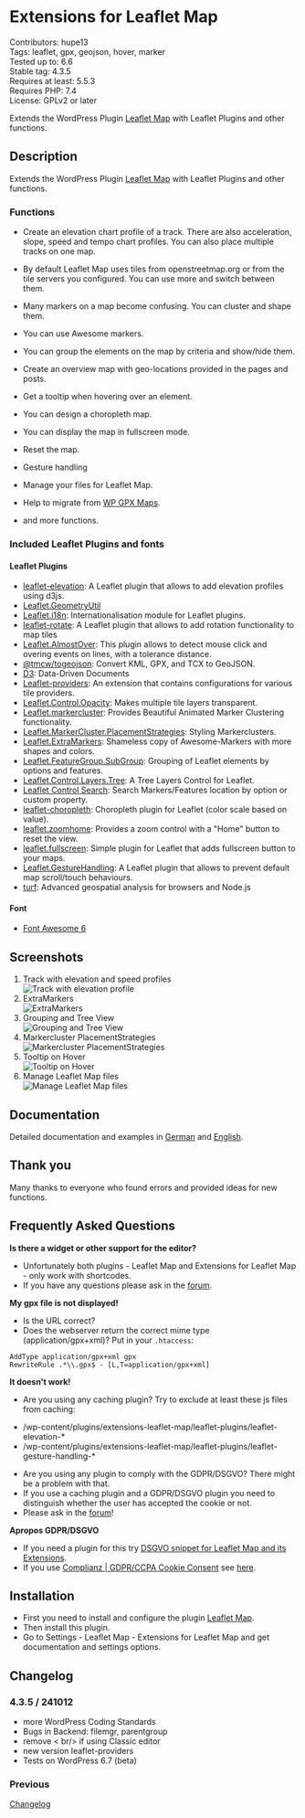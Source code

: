 # Extensions for Leaflet Map

Contributors: hupe13    
Tags: leaflet, gpx, geojson, hover, marker   
Tested up to: 6.6  
Stable tag: 4.3.5     
Requires at least: 5.5.3     
Requires PHP: 7.4     
License: GPLv2 or later

Extends the WordPress Plugin <a href="https://wordpress.org/plugins/leaflet-map/">Leaflet Map</a> with Leaflet Plugins and other functions.

## Description

Extends the WordPress Plugin <a href="https://wordpress.org/plugins/leaflet-map/">Leaflet Map</a> with Leaflet Plugins and other functions.

### Functions

* Create an elevation chart profile of a track. There are also acceleration, slope, speed and tempo chart profiles. You can also place multiple tracks on one map.

* By default Leaflet Map uses tiles from openstreetmap.org or from the tile servers you configured. You can use more and switch between them.

* Many markers on a map become confusing. You can cluster and shape them.

* You can use Awesome markers.

* You can group the elements on the map by criteria and show/hide them.

* Create an overview map with geo-locations provided in the pages and posts.

* Get a tooltip when hovering over an element.

* You can design a choropleth map.

* You can display the map in fullscreen mode.

* Reset the map.

* Gesture handling

* Manage your files for Leaflet Map.

* Help to migrate from [WP GPX Maps](https://wordpress.org/plugins/wp-gpx-maps/).

* and more functions.

### Included Leaflet Plugins and fonts

#### Leaflet Plugins

* [leaflet-elevation](https://github.com/Raruto/leaflet-elevation): A Leaflet plugin that allows to add elevation profiles using d3js.
* [Leaflet.GeometryUtil](https://github.com/makinacorpus/Leaflet.GeometryUtil)
* [Leaflet.i18n](https://github.com/yohanboniface/Leaflet.i18n): Internationalisation module for Leaflet plugins.
* [leaflet-rotate](https://github.com/Raruto/leaflet-rotate): A Leaflet plugin that allows to add rotation functionality to map tiles
* [Leaflet.AlmostOver](https://github.com/makinacorpus/Leaflet.AlmostOver): This plugin allows to detect mouse click and overing events on lines, with a tolerance distance.
* [@tmcw/togeojson](https://www.npmjs.com/package/@tmcw/togeojson): Convert KML, GPX, and TCX to GeoJSON.
* [D3](https://github.com/d3/d3): Data-Driven Documents
* [Leaflet-providers](https://github.com/leaflet-extras/leaflet-providers): An extension that contains configurations for various tile providers.
* [Leaflet.Control.Opacity](https://github.com/dayjournal/Leaflet.Control.Opacity): Makes multiple tile layers transparent.
* [Leaflet.markercluster](https://github.com/Leaflet/Leaflet.markercluster): Provides Beautiful Animated Marker Clustering functionality.
* [Leaflet.MarkerCluster.PlacementStrategies](https://github.com/adammertel/Leaflet.MarkerCluster.PlacementStrategies): Styling Markerclusters.
* [Leaflet.ExtraMarkers](https://github.com/coryasilva/Leaflet.ExtraMarkers): Shameless copy of Awesome-Markers with more shapes and colors.
* [Leaflet.FeatureGroup.SubGroup](https://github.com/ghybs/Leaflet.FeatureGroup.SubGroup): Grouping of Leaflet elements by options and features.
* [Leaflet.Control.Layers.Tree](https://github.com/jjimenezshaw/Leaflet.Control.Layers.Tree): A Tree Layers Control for Leaflet.
* [Leaflet Control Search](https://github.com/stefanocudini/leaflet-search): Search Markers/Features location by option or custom property.
* [leaflet-choropleth](https://github.com/timwis/leaflet-choropleth): Choropleth plugin for Leaflet (color scale based on value).
* [leaflet.zoomhome](https://github.com/torfsen/leaflet.zoomhome): Provides a zoom control with a "Home" button to reset the view.
* [leaflet.fullscreen](https://github.com/brunob/leaflet.fullscreen): Simple plugin for Leaflet that adds fullscreen button to your maps.
* [Leaflet.GestureHandling](https://github.com/Raruto/leaflet-gesture-handling): A Leaflet plugin that allows to prevent default map scroll/touch behaviours.
* [turf](https://github.com/Turfjs/turf): Advanced geospatial analysis for browsers and Node.js

#### Font

* [Font Awesome 6](https://fontawesome.com/download)

## Screenshots

1. Track with elevation and speed profiles <br>![Track with elevation profile](.wordpress-org/screenshot-1.png)
2. ExtraMarkers <br>![ExtraMarkers](.wordpress-org/screenshot-2.png)
3. Grouping and Tree View <br>![Grouping and Tree View](.wordpress-org/screenshot-3.png)
4. Markercluster PlacementStrategies <br>![Markercluster PlacementStrategies](.wordpress-org/screenshot-4.png)
5. Tooltip on Hover <br>![Tooltip on Hover](.wordpress-org/screenshot-5.png)
6. Manage Leaflet Map files <br>![Manage Leaflet Map files](.wordpress-org/screenshot-6.png)

## Documentation

Detailed documentation and examples in <a href="https://leafext.de/">German</a> and <a href="https://leafext.de/en/">English</a>.

## Thank you

Many thanks to everyone who found errors and provided ideas for new functions.

## Frequently Asked Questions

**Is there a widget or other support for the editor?**

* Unfortunately both plugins - Leaflet Map and Extensions for Leaflet Map - only work with shortcodes.
* If you have any questions please ask in the [forum](https://wordpress.org/support/plugin/extensions-leaflet-map/).

**My gpx file is not displayed!**

* Is the URL correct?
* Does the webserver return the correct mime type (application/gpx+xml)?
Put in your `.htaccess`:
<pre><code>AddType application/gpx+xml gpx
RewriteRule .*\\.gpx$ - [L,T=application/gpx+xml]</code></pre>

**It doesn't work!**

* Are you using any caching plugin? Try to exclude at least these js files from caching:

 - /wp-content/plugins/extensions-leaflet-map/leaflet-plugins/leaflet-elevation-*
 - /wp-content/plugins/extensions-leaflet-map/leaflet-plugins/leaflet-gesture-handling-*

* Are you using any plugin to comply with the GDPR/DSGVO? There might be a problem with that.
* If you use a caching plugin and a GDPR/DSGVO plugin you need to distinguish whether the user has accepted the cookie or not.
* Please ask in the [forum](https://wordpress.org/support/plugin/extensions-leaflet-map/)!

**Apropos GDPR/DSGVO**

* If you need a plugin for this try [DSGVO snippet for Leaflet Map and its Extensions](https://wordpress.org/plugins/dsgvo-leaflet-map/).
* If you use [Complianz | GDPR/CCPA Cookie Consent](https://wordpress.org/plugins/complianz-gdpr/) see [here](https://complianz.io/leaflet-maps/).

## Installation

* First you need to install and configure the plugin <a href="https://wordpress.org/plugins/leaflet-map/">Leaflet Map</a>.
* Then install this plugin.
* Go to Settings - Leaflet Map - Extensions for Leaflet Map and get documentation and settings options.

## Changelog

### 4.3.5 / 241012

* more WordPress Coding Standards
* Bugs in Backend: filemgr, parentgroup
* remove < br/> if using Classic editor
* new version leaflet-providers
* Tests on WordPress 6.7 (beta)

### Previous

[Changelog](https://github.com/hupe13/extensions-leaflet-map-github/blob/main/CHANGELOG.md)
